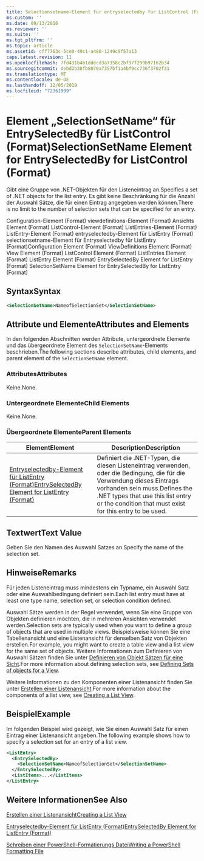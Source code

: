 ```yaml
---
title: Selectionsetname-Element für entryselectedby für ListControl (Format) | Microsoft-Dokumentation
ms.custom: ''
ms.date: 09/13/2016
ms.reviewer: ''
ms.suite: ''
ms.tgt_pltfrm: ''
ms.topic: article
ms.assetid: cff7763c-5ce0-49c1-a480-1249c9f57a13
caps.latest.revision: 11
ms.openlocfilehash: 7fd431b4b1ddecd3a7358c2bf97f299b97162b34
ms.sourcegitcommit: debd2b38fb8070a7357bf1a4bf9cc736f3702f31
ms.translationtype: MT
ms.contentlocale: de-DE
ms.lasthandoff: 12/05/2019
ms.locfileid: "72361999"
---
```

# <a name="selectionsetname-element-for-entryselectedby-for-listcontrol-format"></a><span data-ttu-id="6b491-102">Element „SelectionSetName“ für EntrySelectedBy für ListControl (Format)</span><span class="sxs-lookup"><span data-stu-id="6b491-102">SelectionSetName Element for EntrySelectedBy for ListControl (Format)</span></span>

<span data-ttu-id="6b491-103">Gibt eine Gruppe von .NET-Objekten für den Listeneintrag an.</span><span class="sxs-lookup"><span data-stu-id="6b491-103">Specifies a set of .NET objects for the list entry.</span></span> <span data-ttu-id="6b491-104">Es gibt keine Beschränkung für die Anzahl der Auswahl Sätze, die für einen Eintrag angegeben werden können.</span><span class="sxs-lookup"><span data-stu-id="6b491-104">There is no limit to the number of selection sets that can be specified for an entry.</span></span>

<span data-ttu-id="6b491-105">Configuration-Element (Format) viewdefinitions-Element (Format) Ansichts Element (Format) ListControl-Element (Format) ListEntries-Element (Format) ListEntry-Element (Format) entryselectedby-Element für ListEntry (Format) selectionsetname-Element für Entryselectedby für ListEntry (Format)</span><span class="sxs-lookup"><span data-stu-id="6b491-105">Configuration Element (Format) ViewDefinitions Element (Format) View Element (Format) ListControl Element (Format) ListEntries Element (Format) ListEntry Element (Format) EntrySelectedBy Element for ListEntry (Format) SelectionSetName Element for EntrySelectedBy for ListEntry (Format)</span></span>

## <a name="syntax"></a><span data-ttu-id="6b491-106">Syntax</span><span class="sxs-lookup"><span data-stu-id="6b491-106">Syntax</span></span>

```xml
<SelectionSetName>NameofSelectionSet</SelectionSetName>
```

## <a name="attributes-and-elements"></a><span data-ttu-id="6b491-107">Attribute und Elemente</span><span class="sxs-lookup"><span data-stu-id="6b491-107">Attributes and Elements</span></span>

<span data-ttu-id="6b491-108">In den folgenden Abschnitten werden Attribute, untergeordnete Elemente und das übergeordnete Element des `SelectionSetName`-Elements beschrieben.</span><span class="sxs-lookup"><span data-stu-id="6b491-108">The following sections describe attributes, child elements, and parent element of the `SelectionSetName` element.</span></span>

### <a name="attributes"></a><span data-ttu-id="6b491-109">Attributes</span><span class="sxs-lookup"><span data-stu-id="6b491-109">Attributes</span></span>

<span data-ttu-id="6b491-110">Keine.</span><span class="sxs-lookup"><span data-stu-id="6b491-110">None.</span></span>

### <a name="child-elements"></a><span data-ttu-id="6b491-111">Untergeordnete Elemente</span><span class="sxs-lookup"><span data-stu-id="6b491-111">Child Elements</span></span>

<span data-ttu-id="6b491-112">Keine.</span><span class="sxs-lookup"><span data-stu-id="6b491-112">None.</span></span>

### <a name="parent-elements"></a><span data-ttu-id="6b491-113">Übergeordnete Elemente</span><span class="sxs-lookup"><span data-stu-id="6b491-113">Parent Elements</span></span>

|<span data-ttu-id="6b491-114">Element</span><span class="sxs-lookup"><span data-stu-id="6b491-114">Element</span></span>|<span data-ttu-id="6b491-115">Description</span><span class="sxs-lookup"><span data-stu-id="6b491-115">Description</span></span>|
|-------------|-----------------|
|[<span data-ttu-id="6b491-116">Entryselectedby-Element für ListEntry (Format)</span><span class="sxs-lookup"><span data-stu-id="6b491-116">EntrySelectedBy Element for ListEntry (Format)</span></span>](./entryselectedby-element-for-listentry-for-listcontrol-format.md)|<span data-ttu-id="6b491-117">Definiert die .NET-Typen, die diesen Listeneintrag verwenden, oder die Bedingung, die für die Verwendung dieses Eintrags vorhanden sein muss.</span><span class="sxs-lookup"><span data-stu-id="6b491-117">Defines the .NET types that use this list entry or the condition that must exist for this entry to be used.</span></span>|

## <a name="text-value"></a><span data-ttu-id="6b491-118">Textwert</span><span class="sxs-lookup"><span data-stu-id="6b491-118">Text Value</span></span>

<span data-ttu-id="6b491-119">Geben Sie den Namen des Auswahl Satzes an.</span><span class="sxs-lookup"><span data-stu-id="6b491-119">Specify the name of the selection set.</span></span>

## <a name="remarks"></a><span data-ttu-id="6b491-120">Hinweise</span><span class="sxs-lookup"><span data-stu-id="6b491-120">Remarks</span></span>

<span data-ttu-id="6b491-121">Für jeden Listeneintrag muss mindestens ein Typname, ein Auswahl Satz oder eine Auswahlbedingung definiert sein.</span><span class="sxs-lookup"><span data-stu-id="6b491-121">Each list entry must have at least one type name, selection set, or selection condition defined.</span></span>

<span data-ttu-id="6b491-122">Auswahl Sätze werden in der Regel verwendet, wenn Sie eine Gruppe von Objekten definieren möchten, die in mehreren Ansichten verwendet werden.</span><span class="sxs-lookup"><span data-stu-id="6b491-122">Selection sets are typically used when you want to define a group of objects that are used in multiple views.</span></span> <span data-ttu-id="6b491-123">Beispielsweise können Sie eine Tabellenansicht und eine Listenansicht für denselben Satz von Objekten erstellen.</span><span class="sxs-lookup"><span data-stu-id="6b491-123">For example, you might want to create a table view and a list view for the same set of objects.</span></span> <span data-ttu-id="6b491-124">Weitere Informationen zum Definieren von Auswahl Sätzen finden Sie unter [Definieren von Objekt Sätzen für eine Sicht](./defining-selection-sets.md).</span><span class="sxs-lookup"><span data-stu-id="6b491-124">For more information about defining selection sets, see [Defining Sets of objects for a View](./defining-selection-sets.md).</span></span>

<span data-ttu-id="6b491-125">Weitere Informationen zu den Komponenten einer Listenansicht finden Sie unter [Erstellen einer Listenansicht](./creating-a-list-view.md).</span><span class="sxs-lookup"><span data-stu-id="6b491-125">For more information about the components of a list view, see [Creating a List View](./creating-a-list-view.md).</span></span>

## <a name="example"></a><span data-ttu-id="6b491-126">Beispiel</span><span class="sxs-lookup"><span data-stu-id="6b491-126">Example</span></span>

<span data-ttu-id="6b491-127">Im folgenden Beispiel wird gezeigt, wie Sie einen Auswahl Satz für einen Eintrag einer Listenansicht angeben.</span><span class="sxs-lookup"><span data-stu-id="6b491-127">The following example shows how to specify a selection set for an entry of a list view.</span></span>

```xml
<ListEntry>
  <EntrySelectedBy>
    <SelectionSetName>NameofSelectionSet</SelectionSetName>
  </EntrySelectedBy>
  <ListItems>...</ListItems>
</ListEntry>
```

## <a name="see-also"></a><span data-ttu-id="6b491-128">Weitere Informationen</span><span class="sxs-lookup"><span data-stu-id="6b491-128">See Also</span></span>

[<span data-ttu-id="6b491-129">Erstellen einer Listenansicht</span><span class="sxs-lookup"><span data-stu-id="6b491-129">Creating a List View</span></span>](./creating-a-list-view.md)

[<span data-ttu-id="6b491-130">Entryselectedby-Element für ListEntry (Format)</span><span class="sxs-lookup"><span data-stu-id="6b491-130">EntrySelectedBy Element for ListEntry (Format)</span></span>](./entryselectedby-element-for-listentry-for-listcontrol-format.md)

[<span data-ttu-id="6b491-131">Schreiben einer PowerShell-Formatierungs Datei</span><span class="sxs-lookup"><span data-stu-id="6b491-131">Writing a PowerShell Formatting File</span></span>](./writing-a-powershell-formatting-file.md)
